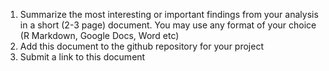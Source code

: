 1. Summarize the most interesting or important findings from your analysis in a short (2-3 page) document. You may use any format of your choice (R Markdown, Google Docs, Word etc)
2. Add this document to the github repository for your project
3. Submit a link to this document

